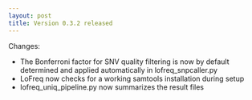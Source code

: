 ```yaml
---
layout: post
title: Version 0.3.2 released
---
```

Changes:
- The Bonferroni factor for SNV quality filtering is now by default
      determined and applied automatically in lofreq_snpcaller.py
- LoFreq now checks for a working samtools installation during setup
- lofreq_uniq_pipeline.py now summarizes the result files
